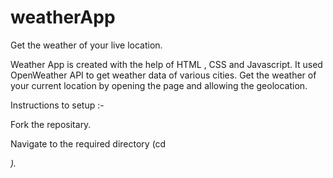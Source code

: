 # weatherApp
Get the weather of your live location.

Weather App is created with the help of HTML , CSS and Javascript. It used OpenWeather API to get weather data of various cities. Get the weather of your current location by opening the page and allowing the geolocation.

Instructions to setup :-

Fork the repositary.

Navigate to the required directory (cd<address>).
